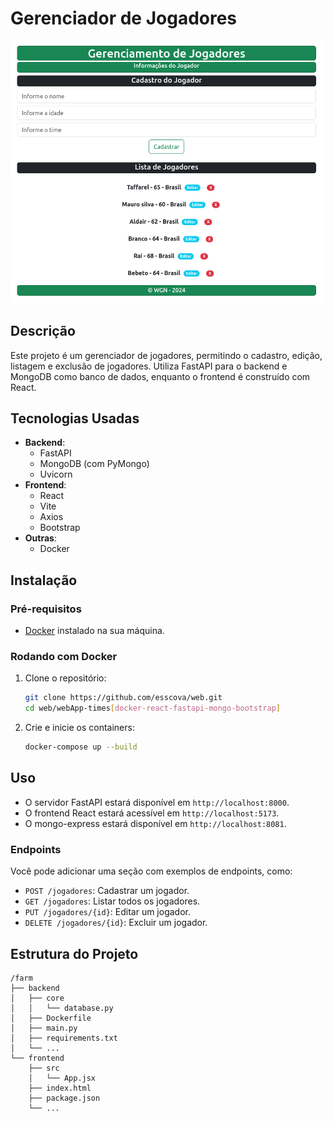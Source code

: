# **Gerenciador de Jogadores**
<p align='center'>
    <img src='screenshot.png'>
</p>

## Descrição
Este projeto é um gerenciador de jogadores, permitindo o cadastro, edição, listagem e exclusão de jogadores. Utiliza FastAPI para o backend e MongoDB como banco de dados, enquanto o frontend é construído com React.

## Tecnologias Usadas
- **Backend**:
  - FastAPI
  - MongoDB (com PyMongo)
  - Uvicorn
- **Frontend**:
  - React
  - Vite
  - Axios
  - Bootstrap
- **Outras**:
  - Docker

## Instalação

### Pré-requisitos
- [Docker](https://www.docker.com/get-started) instalado na sua máquina.

### Rodando com Docker
1. Clone o repositório:
   ```bash
   git clone https://github.com/esscova/web.git
   cd web/webApp-times[docker-react-fastapi-mongo-bootstrap]
   ```
2. Crie e inicie os containers:
   ```bash
   docker-compose up --build
   ```

## Uso
- O servidor FastAPI estará disponível em `http://localhost:8000`.
- O frontend React estará acessível em `http://localhost:5173`.
- O mongo-express estará disponível em `http://localhost:8081`.

### Endpoints
Você pode adicionar uma seção com exemplos de endpoints, como:
- `POST /jogadores`: Cadastrar um jogador.
- `GET /jogadores`: Listar todos os jogadores.
- `PUT /jogadores/{id}`: Editar um jogador.
- `DELETE /jogadores/{id}`: Excluir um jogador.

## Estrutura do Projeto
```
/farm
├── backend
│   ├── core
│   │   └── database.py
│   ├── Dockerfile
│   ├── main.py
│   ├── requirements.txt
│   └── ...
└── frontend
    ├── src
    │   └── App.jsx
    ├── index.html
    ├── package.json
    └── ...
```


